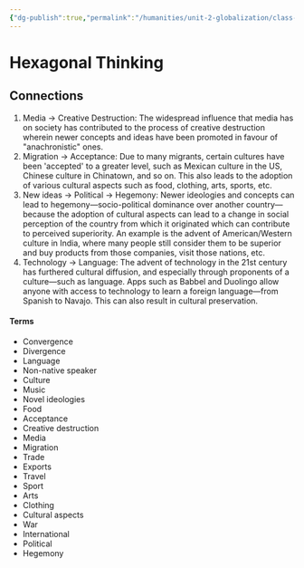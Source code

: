 ```yaml
---
{"dg-publish":true,"permalink":"/humanities/unit-2-globalization/class-notes/13-cultural-convergence-worksheet/"}
---
```


# Hexagonal Thinking
## Connections
1. Media → Creative Destruction: The widespread influence that media has on society has contributed to the process of creative destruction wherein newer concepts and ideas have been promoted in favour of "anachronistic" ones. 
2. Migration → Acceptance: Due to many migrants, certain cultures have been 'accepted' to a greater level, such as Mexican culture in the US, Chinese culture in Chinatown, and so on. This also leads to the adoption of various cultural aspects such as food, clothing, arts, sports, etc.
3. New ideas → Political → Hegemony: Newer ideologies and concepts can lead to hegemony—socio-political dominance over another country—because the adoption of cultural aspects can lead to a change in social perception of the country from which it originated which can contribute to perceived superiority. An example is the advent of American/Western culture in India, where many people still consider them to be superior and buy products from those companies, visit those nations, etc.
4. Technology → Language: The advent of technology in the 21st century has furthered cultural diffusion, and especially through proponents of a culture—such as language. Apps such as Babbel and Duolingo allow anyone with access to technology to learn a foreign language—from Spanish to Navajo. This can also result in cultural preservation. 
#### Terms
- Convergence
- Divergence
- Language
- Non-native speaker
- Culture
- Music
- Novel ideologies
- Food
- Acceptance
- Creative destruction
- Media
- Migration
- Trade
- Exports
- Travel
- Sport
- Arts
- Clothing
- Cultural aspects
- War
- International
- Political
- Hegemony
